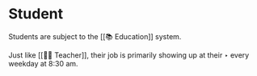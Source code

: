 # Student

Students are subject to the [[📚 Education]] system.

Just like [[👩‍🏫 Teacher]], their job is primarily showing up at their ‣ every
weekday at 8:30 am.
